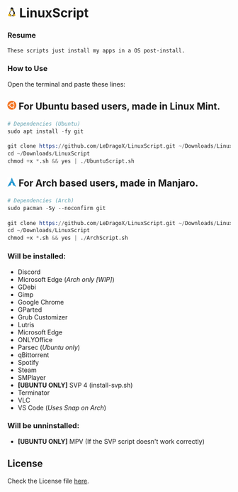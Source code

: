 <h1>
  <img width=4% src=./images/LinuxTux.png>
  LinuxScript
</h1>

### Resume
    These scripts just install my apps in a OS post-install.

### How to Use

  Open the terminal and paste these lines:

## <img width=4% src=./images/Ubuntu-icon.webp> For Ubuntu based users, made in Linux Mint.

```s
# Dependencies (Ubuntu)
sudo apt install -fy git

git clone https://github.com/LeDragoX/LinuxScript.git ~/Downloads/LinuxScript
cd ~/Downloads/LinuxScript
chmod +x *.sh && yes | ./UbuntuScript.sh
```

## <img width=4% src=./images/ArchLinux-icon.png> For Arch based users, made in Manjaro.
```s
# Dependencies (Arch)
sudo pacman -Sy --noconfirm git

git clone https://github.com/LeDragoX/LinuxScript.git ~/Downloads/LinuxScript
cd ~/Downloads/LinuxScript
chmod +x *.sh && yes | ./ArchScript.sh
```

### Will be installed:
- Discord
- Microsoft Edge (*Arch only [WIP]*)
- GDebi
- Gimp
- Google Chrome
- GParted
- Grub Customizer
- Lutris
- Microsoft Edge
- ONLYOffice
- Parsec (*Ubuntu only*)
- qBittorrent
- Spotify
- Steam
- SMPlayer
- **[UBUNTU ONLY]** SVP 4 (install-svp.sh)
- Terminator
- VLC
- VS Code (*Uses Snap on Arch*)

### Will be unninstalled:
- **[UBUNTU ONLY]** MPV (If the SVP script doesn't work correctly)

## License

Check the License file [here](LICENSE).